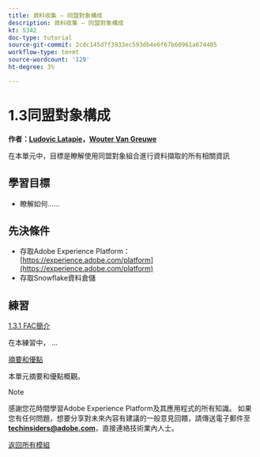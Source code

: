 ```yaml
---
title: 資料收集 — 同盟對象構成
description: 資料收集 — 同盟對象構成
kt: 5342
doc-type: tutorial
source-git-commit: 2cdc145d7f3933ec593db4e6f67b60961a674405
workflow-type: tm+mt
source-wordcount: '129'
ht-degree: 3%

---
```


# 1.3同盟對象構成

**作者：[Ludovic Latapie](https://www.linkedin.com/in/ludoviclatapie/)，[Wouter Van Greuwe](https://www.linkedin.com/in/woutervangeluwe/)**

在本單元中，目標是瞭解使用同盟對象組合進行資料擷取的所有相關資訊

## 學習目標

- 瞭解如何……

## 先決條件

- 存取Adobe Experience Platform： [https://experience.adobe.com/platform](https://experience.adobe.com/platform)
- 存取Snowflake資料倉儲

## 練習

[1.3.1 FAC簡介](./ex1.md)

在本練習中， ...

[摘要和優點](./summary.md)

本單元摘要和優點概觀。

>[!NOTE]
>
>感謝您花時間學習Adobe Experience Platform及其應用程式的所有知識。 如果您有任何問題，想要分享對未來內容有建議的一般意見回饋，請傳送電子郵件至&#x200B;**techinsiders@adobe.com**，直接連絡技術業內人士。

[返回所有模組](../../../overview.md)

